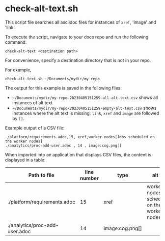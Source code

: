 # check-alt-text.sh

This script file searches all asciidoc files for instances of `xref`, 'image' and 'link'.

To execute the script, navigate to your docs repo and run the following command:

```
check-alt-text <destination path>
```

For convenience, specify a destination directory that is not in your repo.

For example,

```
check-alt-text.sh ~/Documents/mydir/my-repo
```

The output for this example is saved in the following files:

- `~/Documents/mydir/my-repo-20230405151259-all-alt-text.csv` shows all instances of alt text.
- `~/Documents/mydir/my-repo-20230405151259-empty-alt-text.csv` shows instances where the alt text is missing: `link`, `xref` and `image` are followed by `[]`.

Example output of a CSV file:

```
./platform/requirements.adoc,15, xref,worker-nodes[Jobs scheduled on the worker nodes]
./analytics/proc-add-user.adoc , 14 , image:cog.png[]
```

When imported into an application that displays CSV files, the content is displayed in a table:

| Path to file | line number | type | alt text |
| ------------ | ----------- | ---- | -------- |
| ./platform/requirements.adoc | 15 |  xref | worker-nodes[Jobs scheduled on the worker nodes] |
| ./analytics/proc-add-user.adoc | 14 | image:cog.png[] |
